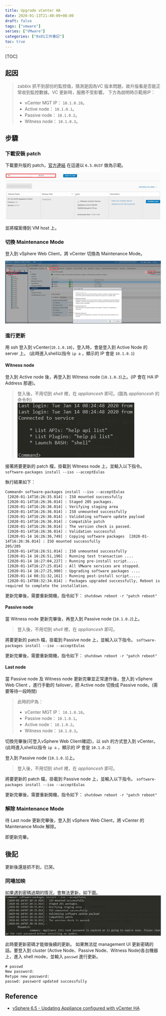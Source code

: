 ```yaml
---
title: Upgrade vCenter HA
date: 2020-01-13T21:40:09+08:00
draft: false
tags: ["vmware"]
series: ["VMware"]
categories: ["0x01工作筆記"]
toc: true
---
```

[TOC]
## 起因
> zabbix 抓不到部份的監控值，猜測是因為VC 版本問題，故升版看是否能正常收到監控數據。VC 更新時，服務不受影響。
> 下方為說明時示範用IP：
> - vCenter MGT IP： `10.1.0.10`。
> - Active node： `10.1.0.1`。
> - Passive node： `10.1.0.2`。
> - Witness node： `10.1.0.3`。

## 步驟
### 下載安裝 patch
下載要升版的 patch，[官方連結](https://my.vmware.com/group/vmware/patch)
在這邊以 `6.5.0U3f` 做為示範。

![](https://raw.githubusercontent.com/alee801223/images/master/20200114170930.png)

並將檔案傳到 VM host 上。

### 切換 Maintenance Mode
登入到 vSphere Web Client，將 vCenter 切換為 Maintenance Mode。

![](https://raw.githubusercontent.com/alee801223/images/master/20200114171833.png)

### 進行更新
用 ssh 登入到 vCenter(`10.1.0.10`)，登入時，會是登入到 Active Node 的 server 上。
(此時進入shell以指令 `ip a` ，顯示的 IP 會是 `10.1.0.1`)

#### Witness node
登入到 Active node 後，再登入到 Witness node (`10.1.0.3`)上。(IP 會在 HA IP Address 那邊)。
> 登入後，不用切到 _shell_ 裡，在 _appliancesh_ 即可。(圖為 _appliancesh_ 的命令列)  
> ![](https://raw.githubusercontent.com/alee801223/images/master/20200114172439.png)

接著將要更新的 patch 檔，掛載到 Witness node 上，並輸入以下指令。
`software-packages install --iso --acceptEulas`

執行結果如下：
```
Command> software-packages install --iso --acceptEulas
 [2020-01-14T16:26:35.014] : ISO mounted successfully
 [2020-01-14T16:26:36.014] : Staged 205 packages.
 [2020-01-14T16:26:36.014] : Verifying staging area
 [2020-01-14T16:26:36.014] : ISO unmounted successfully
 [2020-01-14T16:26:36.014] : Validating software update payload
 [2020-01-14T16:26:36.014] : Compatible patch
 [2020-01-14T16:26:36.014] : The version check is passed.
 [2020-01-14T16:26:36.014] : Validation successful
 [2020-01-14 16:26:36,749] : Copying software packages  [2020-01-14T16:26:36.014] : ISO mounted successfully
205/205
 [2020-01-14T16:26:51.014] : ISO unmounted successfully
 [2020-01-14 16:26:51,190] : Running test transaction ....
 [2020-01-14 16:27:04,227] : Running pre-install script.....
 [2020-01-14T16:27:25.014] : All VMware services are stopped.
 [2020-01-14 16:27:25,900] : Upgrading software packages ....
 [2020-01-14 08:31:32,161] : Running post-install script.....
 [2020-01-14T08:32:34.014] : Packages upgraded successfully, Reboot is required to complete the installation.
```

更新完畢後，需要重新開機，指令如下：
`shutdown reboot -r "patch reboot"`

#### Passive node
當 Witness node 更新完畢後，再登入到 Passive node (`10.1.0.2`)上。
> 登入後，不用切到 _shell_ 裡，在 _appliancesh_ 即可。

將要更新的 patch 檔，掛載到 Passive node 上，並輸入以下指令。
`software-packages install --iso --acceptEulas`

更新完畢後，需要重新開機，指令如下：
`shutdown reboot -r "patch reboot"`

#### Last node
當 Passive node 及 Witness node 更新完畢並正常運作後，登入到 vSphere Web Client ，進行手動的 failover，把 Active node 切換成 Passive node。(需要等待一段時間)
> 此時的IP為：
> - vCenter MGT IP： `10.1.0.10`。
> - Passive node： `10.1.0.1`。
> - Active node： `10.1.0.2`。
> - Witness node： `10.1.0.3`。

切換完畢後(可登入vSphere Web Client確認)，以 ssh 的方式登入到 vCenter。
(此時進入shell以指令 `ip a` ，顯示的 IP 會是 `10.1.0.2`)

登入到 Passive node (`10.1.0.1`)上。
> 登入後，不用切到 _shell_ 裡，在 _appliancesh_ 即可。

將要更新的 patch 檔，掛載到 Passive node 上，並輸入以下指令。
`software-packages install --iso --acceptEulas`

更新完畢後，需要重新開機，指令如下：
`shutdown reboot -r "patch reboot"`

### 解除 Maintenance Mode
待 Last node 更新完畢後，登入到 vSphere Web Client，將 vCenter 的 Maintenance Mode 解除。

即更新完畢。

## 後記
更新後還是抓不到，已哭。

### 同場加映
如果遇到密碼過期的情況，會無法更新，如下圖。  
![](https://raw.githubusercontent.com/alee801223/images/master/20200114175546.png)

此時要更新密碼才能做後續的更新。
如果無法從 management UI 更新密碼的話。要登入到 cluster (Active Node、Passive Node、Witness Node)各台機器上，進入 shell mode，並輸入 `passwd` 進行更新。

```
# passwd
New password:
Retype new password:
passwd: password updated successfully
```

## Reference
- [vSphere 6.5 - Updating Appliance configured with vCenter HA](https://davidstamen.com/2017/02/03/vsphere-65-updating-appliance-configured-with-vcenter-ha/)